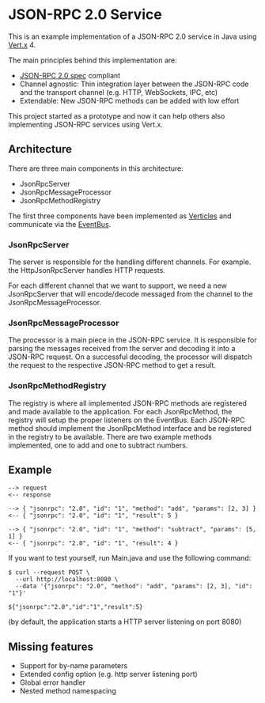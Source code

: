 # JSON-RPC 2.0 Service

This is an example implementation of a JSON-RPC 2.0 service in Java using 
[Vert.x](https://vertx.io/) 4.

The main principles behind this implementation are:
- [JSON-RPC 2.0 spec](https://www.jsonrpc.org/specification) compliant
- Channel agnostic: Thin integration layer between the JSON-RPC code and the transport channel 
(e.g. HTTP, WebSockets, IPC, etc)
- Extendable: New JSON-RPC methods can be added with low effort

This project started as a prototype and now it can help others also implementing JSON-RPC services 
using Vert.x.

## Architecture
There are three main components in this architecture: 
- JsonRpcServer
- JsonRpcMessageProcessor
- JsonRpcMethodRegistry

The first three components have been implemented as 
[Verticles](https://vertx.io/docs/vertx-core/java/#_verticles) and communicate via the 
[EventBus](https://vertx.io/docs/vertx-core/java/#_verticles).

### JsonRpcServer
The server is responsible for the handling different channels. For example. the HttpJsonRpcServer 
handles HTTP requests.

For each different channel that we want to support, we need a new JsonRpcServer that will 
encode/decode messaged from the channel to the JsonRpcMessageProcessor.

### JsonRpcMessageProcessor
The processor is a main piece in the JSON-RPC service. It is responsible for parsing the messages 
received from the server and decoding it into a JSON-RPC request. On a successful decoding, the 
processor will dispatch the request to the respective JSON-RPC method to get a result.

### JsonRpcMethodRegistry
The registry is where all implemented JSON-RPC methods are registered and made available to the
application. For each JsonRpcMethod, the registry will setup the proper listeners on the EventBus.
Each JSON-RPC method should implement the JsonRpcMethod interface and be registered in the registry 
to be available. There are two example methods implemented, one to add and one to subtract numbers.

## Example
```
--> request
<-- response

--> { "jsonrpc": "2.0", "id": "1", "method": "add", "params": [2, 3] }
<-- { "jsonrpc": "2.0", "id": "1", "result": 5 }

--> { "jsonrpc": "2.0", "id": "1", "method": "subtract", "params": [5, 1] }
<-- { "jsonrpc": "2.0", "id": "1", "result": 4 }
```

If you want to test yourself, run Main.java and use the following command:
```
$ curl --request POST \
  --url http://localhost:8080 \
  --data '{"jsonrpc": "2.0", "method": "add", "params": [2, 3], "id": "1"}'

${"jsonrpc":"2.0","id":"1","result":5}
```
(by default, the application starts a HTTP server listening on port 8080)

## Missing features
- Support for by-name parameters
- Extended config option (e.g. http server listening port)
- Global error handler
- Nested method namespacing